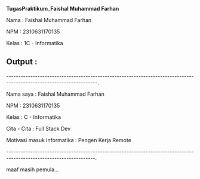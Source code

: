 **TugasPraktikum_Faishal Muhammad Farhan**

Nama : Faishal Muhammad Farhan

NPM : 2310631170135

Kelas : 1C - Informatika

Output :
-------------------------------------------------------------------------------------------------------------------
  --------------------------------------------------------------------------------------------------------------------.

Nama saya : Faishal Muhammad Farhan

NPM : 2310631170135

Kelas : C - Informatika

Cita - Cita : Full Stack Dev

Motivasi masuk informatika : Pengen Kerja Remote

-------------------------------------------------------------------------------------------------------------------.

maaf masih pemula...
